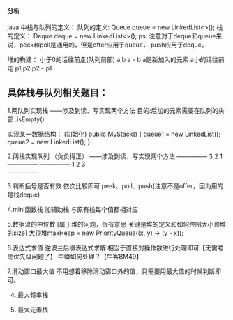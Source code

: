 #### 分析
java 中栈与队列的定义：
队列的定义: Queue<Integer> queue = new LinkedList<>();
栈的定义：  Deque<Integer> deque = new LinkedList<>();
ps: 注意对于deque和queue来说，peek和poll是通用的，但是offer应用于queue， push应用于deque。
 
堆的构建：
小于0的话往前走(队列前部)
a,b   a - b   a是新加入的元素 a小的话往前走
p1,p2   p2 - p1   

## 具体栈与队列相关题目：
1.两队列实现栈  ——涉及到读、写实现两个方法
目的:后加的元素需要在队列的头部
.isEmpty()

实现某一数据结构：
(初始化)
public MyStack() {
    queue1 = new LinkedList<Integer>();
    queue2 = new LinkedList<Integer>();
}


2.两栈实现队列 （负负得正） ——涉及到读、写实现两个方法
—————
3 2 1   
—————
—————
1 2 3   
—————

3.判断括号是否有效
依次比较即可  peek、poll、push(注意不是offer，因为用的是栈deque)

4.mini函数栈
加辅助栈 与原有栈每个值都相对应

5.数据流的中位数
[属于堆的问题，很有意思   关键是堆的定义和如何控制大小顶堆的size]
大顶堆maxHeap = new PriorityQueue<Integer>((x, y) -> (y - x));

6.表达式求值
逆波兰后缀表达式求解   相当于直接对操作数进行处理即可【无需考虑优先级问题了】
中缀如何处理？【牛客BM49】


7.滑动窗口最大值
不用想着移除滑动窗口外的值，只需要用最大值的时候判断即可。


4. 最大频率栈

5. 最大元素栈

